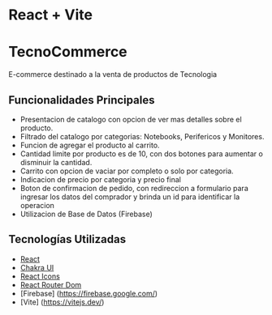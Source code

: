 # React + Vite

# TecnoCommerce

E-commerce destinado a la venta de productos de Tecnologia


## Funcionalidades Principales

- Presentacion de catalogo con opcion de ver mas detalles sobre el producto.
- Filtrado del catalogo por categorias: Notebooks,  Perifericos y Monitores.
- Funcion de agregar el producto al carrito.
- Cantidad limite por producto es de 10, con dos botones para aumentar o disminuir la cantidad.
- Carrito con opcion de vaciar por completo o solo por categoria.
- Indicacion de precio por categoria y precio final
- Boton de confirmacion de pedido, con redireccion a formulario para ingresar los datos del comprador y brinda un id para identificar la operacion
- Utilizacion de Base de Datos (Firebase)

## Tecnologías Utilizadas

- [React](https://reactjs.org/)
- [Chakra UI](https://chakra-ui.com/)
- [React Icons](https://react-icons.github.io/react-icons/)
- [React Router Dom](https://www.npmjs.com/package/react-router-dom)
- [Firebase] (https://firebase.google.com/)
- [Vite] (https://vitejs.dev/)





